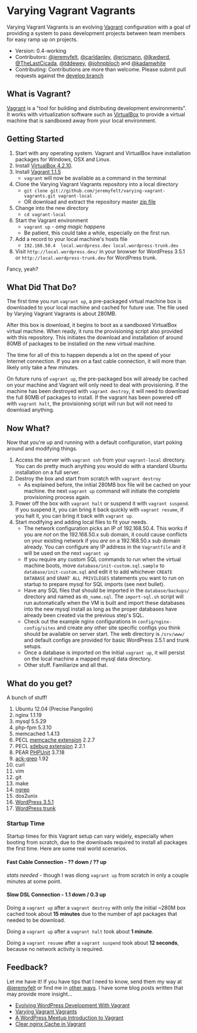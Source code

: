 Varying Vagrant Vagrants
========================

Varying Vagrant Vagrants is an evolving [Vagrant](http://vagrantup.com) configuration with a goal of providing a system to pass development projects between team members for easy ramp up on projects.

* Version: 0.4-working
* Contributors: [@jeremyfelt](http://github.com/jeremyfelt), [@carldanley](http://github.com/carldanley), [@ericmann](http://github.com/ericmann), [@lkwdwrd](http://github.com/lkwdwrd), [@TheLastCicada](http://github.com/TheLastCicada), [@tddewey](http://github.com/tddewey), [@johnpbloch](http://github.com/johnpbloch) and [@kadamwhite](http://github.com/kadamwhite)
* Contributing: Contributions are more than welcome. Please submit pull requests against the [develop branch](https://github.com/jeremyfelt/varying-vagrant-vagrants/tree/develop)

## What is Vagrant?

[Vagrant](http://vagrantup.com) is a "tool for building and distributing development environments". It works with virtualization software such as [VirtualBox](http://virtualbox.org) to provide a virtual machine that is sandboxed away from your local environment.

## Getting Started

1. Start with any operating system. Vagrant and VirtualBox have installation packages for Windows, OSX and Linux.
1. Install [VirtualBox 4.2.10](https://www.virtualbox.org/wiki/Downloads).
1. Install [Vagrant 1.1.5](http://downloads.vagrantup.com/tags/v1.1.5)
    * `vagrant` will now be available as a command in the terminal
1. Clone the Varying Vagrant Vagrants repository into a local directory
    * `git clone git://github.com/jeremyfelt/varying-vagrant-vagrants.git vagrant-local`
    * OR download and extract the repository master [zip file](https://github.com/jeremyfelt/varying-vagrant-vagrants/archive/master.zip)
1. Change into the new directory
    * `cd vagrant-local`
1. Start the Vagrant environment
    * `vagrant up` - *omg magic happens*
    * Be patient, this could take a while, especially on the first run.
1. Add a record to your local machine's hosts file
    * `192.168.50.4  local.wordpress.dev local.wordpress-trunk.dev`
1. Visit `http://local.wordpress.dev/` in your browser for WordPress 3.5.1 or `http://local.wordpress-trunk.dev` for WordPress trunk.

Fancy, yeah?

## What Did That Do?

The first time you run `vagrant up`, a pre-packaged virtual machine box is downloaded to your local machine and cached for future use. The file used by Varying Vagrant Vagrants is about 280MB.

After this box is download, it begins to boot as a sandboxed VirtualBox virtual machine. When ready, it runs the provisioning script also provided with this repository. This initiates the download and installation of around 80MB of packages to be installed on the new virtual machine.

The time for all of this to happen depends a lot on the speed of your Internet connection. If you are on a fast cable connection, it will more than likely only take a few minutes.

On future runs of `vagrant up`, the pre-packaged box will already be cached on your machine and Vagrant will only need to deal with provisioning. If the machine has been destroyed with `vagrant destroy`, it will need to download the full 80MB of packages to install. If the vagrant has been powered off with `vagrant halt`, the provisioning script will run but will not need to download anything.

## Now What?

Now that you're up and running with a default configuration, start poking around and modifying things.

1. Access the server with `vagrant ssh` from your `vagrant-local` directory. You can do pretty much anything you would do with a standard Ubuntu installation on a full server.
1. Destroy the box and start from scratch with `vagrant destroy`
    * As explained before, the initial 280MB box file will be cached on your machine. the next `vagrant up` command will initiate the complete provisioning process again.
1. Power off the box with `vagrant halt` or suspend it with `vagrant suspend`. If you suspend it, you can bring it back quickly with `vagrant resume`, if you halt it, you can bring it back with `vagrant up`.
1. Start modifying and adding local files to fit your needs.
    * The network configuration picks an IP of 192.168.50.4. This works if you are *not* on the 192.168.50.x sub domain, it could cause conflicts on your existing network if you *are* on a 192.168.50.x sub domain already. You can configure any IP address in the `Vagrantfile` and it will be used on the next `vagrant up`
    * If you require any custom SQL commands to run when the virtual machine boots, move `database/init-custom.sql.sample` to `database/init-custom.sql` and edit it to add whichever `CREATE DATABASE` and `GRANT ALL PRIVILEGES` statements you want to run on startup to prepare mysql for SQL imports (see next bullet).
    * Have any SQL files that should be imported in the `database/backups/` directory and named as `db_name.sql`. The `import-sql.sh` script will run automatically when the VM is built and import these databases into the new mysql install as long as the proper databases have already been created via the previous step's SQL.
    * Check out the example nginx configurations in `config/nginx-config/sites` and create any other site specific configs you think should be available on server start. The web directory is `/srv/www/` and default configs are provided for basic WordPress 3.5.1 and trunk setups.
    * Once a database is imported on the initial `vagrant up`, it will persist on the local machine a mapped mysql data directory.
    * Other stuff. Familiarize and all that.

## What do you get?

A bunch of stuff!

1. Ubuntu 12.04 (Precise Pangolin)
1. nginx 1.1.19
1. mysql 5.5.29
1. php-fpm 5.3.10
1. memcached 1.4.13
1. PECL [memcache extension](http://pecl.php.net/package/memcache) 2.2.7
1. PECL [xdebug extension](http://pecl.php.net/package/xdebug) 2.2.1
1. PEAR [PHPUnit](http://pear.phpunit.de/) 3.7.18
1. [ack-grep](http://betterthangrep.com/) 1.92
1. curl
1. vim
1. git
1. make
1. [ngrep](http://ngrep.sourceforge.net/usage.html)
1. dos2unix
1. [WordPress 3.5.1](http://wordpress.org)
1. [WordPress trunk](http://core.svn.wordpress.org/trunk)

### Startup Time

Startup times for this Vagrant setup can vary widely, especially when booting from scratch, due to the downloads required to install all packages the first time. Here are some real world scenarios.

#### Fast Cable Connection - ?? down / ?? up

*stats needed* - though I was diong `vagrant up` from scratch in only a couple minutes at some point.

#### Slow DSL Connection - 1.1 down / 0.3 up

Doing a `vagrant up` after a `vagrant destroy` with only the initial ~280M box cached took about **15 minutes** due to the number of apt packages that needed to be download.

Doing a `vagrant up` after a `vagrant halt` took about **1 minute**.

Doing a `vagrant resume` after a `vagrant suspend` took about **12 seconds**, because no network activity is required.

## Feedback?

Let me have it! If you have tips that I need to know, send them my way at [@jeremyfelt](http://twitter.com/jeremyfelt) or find me in [other ways](http://jeremyfelt.com). I have some blog posts written that may provide more insight...

* [Evolving WordPress Development With Vagrant](http://jeremyfelt.com/code/2013/03/17/evolving-wordpress-development-with-vagrant/)
* [Varying Vagrant Vagrants](http://jeremyfelt.com/code/2012/12/11/varying-vagrant-vagrants/)
* [A WordPress Meetup Introduction to Vagrant](http://jeremyfelt.com/code/2013/02/04/an-wordpress-meetup-introduction-to-vagrant-what-youll-need/)
* [Clear nginx Cache in Vagrant](http://jeremyfelt.com/code/2013/01/08/clear-nginx-cache-in-vagrant/)
